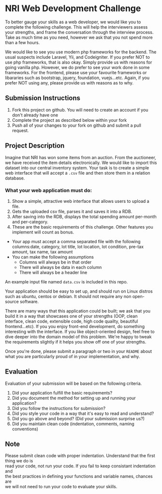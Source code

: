 # NRI Web Development Challenge
To better gauge your skills as a web developer, we would like you to complete the following challenge. This will help the interviewers assess your strengths, and frame the conversation through the interview process. Take as much time as you need, however we ask that you not spend more than a few hours. 

We would like to see you use modern php frameworks for the backend. The usual suspects include Laravel, Yii, and Codeigniter. If you prefer NOT to use php frameworks, that is also okay. Simply provide us with reasons for going vanilla php. However, we do prefer to see your work done in some frameworks.
For the frontend, please use your favourite frameworks or libararies such as bootstrap, jquery, foundation, vuejs...etc. Again, if you prefer NOT using any, please provide us with reasons as to why.

## Submission Instructions
1. Fork this project on github. You will need to create an account if you don't already have one
2. Complete the project as described below within your fork
3. Push all of your changes to your fork on github and submit a pull request. 

## Project Description
Imagine that NRI has won some items from an auction. From the auctioneer, we have received the item details electronically. We would like to import this dataset into our central inventory system. Your task is to create a simple web interface that will accept a `.csv` file and then store them in a relation database.

### What your web application must do:
1. Show a simple, attractive web interface that allows users to upload a file.
2. Gets the uploaded csv file, parses it and saves it into a RDB.
3. After saving into the RDB, displays the total spending amount per-month and per-category.
4. These are the basic requirements of this challenge. Other features you implement will count as bonus.

* Your app must accept a comma separated file with the following columns:date, category, lot title, lot location, lot condition, pre-tax amount, tax name, tax amount
* You can make the following assumptions
     - Columns will always be in that order
     - There will always be data in each column
     - There will always be a header line

 An example input file named `data.csv` is included in this repo.

Your application should be easy to set up, and should run on Linux distros such as ubuntu, centos or debian. It should not require any non open-source software.

There are many ways that this application could be built; we ask that you build it in a way that showcases one of your strengths (OOP, clean interface, clean code, extensible code, high code quailty, beautiful frontend...etc). If you you enjoy front-end development, do something interesting with the interface. If you like object-oriented design, feel free to dive deeper into the domain model of this problem. We're happy to tweak the requirements slightly if it helps you show off one of your strengths.

Once you're done, please submit a paragraph or two in your `README` about what you are particularly proud of in your implementation, and why.

## Evaluation
Evaluation of your submission will be based on the following criteria. 

1. Did your application fulfill the basic requirements?
2. Did you document the method for setting up and running your application?
3. Did you follow the instructions for submission?
4. Did you style your code in a way that it's easy to read and understand?
5. Did you go above and beyond? (Did your submission surprise us?)
6. Did you maintain clean code (indentation, comments, naming conventions)

## Note
Please submit clean code with proper indentation. Understand that the first thing we do is  
read your code, not run your code. If you fail to keep consistant indentation and  
the best practices in defining your functions and variable names, chances are  
we will not need to run your code to evaluate your skills.

